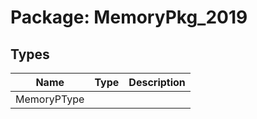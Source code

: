 # Package: MemoryPkg_2019

## Types

| Name        | Type | Description |
| ----------- | ---- | ----------- |
| MemoryPType |      |             |
